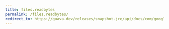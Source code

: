 ```yaml
---
title: files.readbytes
permalink: /files.readbytes/
redirect_to: https://guava.dev/releases/snapshot-jre/api/docs/com/google/common/io/Files.html#readBytes-java.io.File-com.google.common.io.ByteProcessor-
---
```

